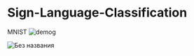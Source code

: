 # Sign-Language-Classification
MNIST
![demog](https://user-images.githubusercontent.com/30799388/146651464-fa939588-d9d3-402f-80df-daf430fe92c5.gif)

![Без названия](https://user-images.githubusercontent.com/30799388/146782753-3fab17a2-c821-42c0-8b54-2cb9a77e4946.gif)
